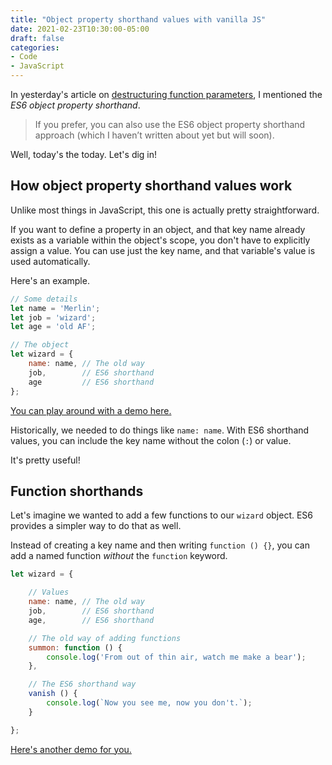 ```yaml
---
title: "Object property shorthand values with vanilla JS"
date: 2021-02-23T10:30:00-05:00
draft: false
categories:
- Code
- JavaScript
---
```


In yesterday's article on [destructuring function parameters](/destructuring-function-parameters-with-vanilla-js-for-better-developer-ergonomics/), I mentioned the _ES6 object property shorthand_.

> If you prefer, you can also use the ES6 object property shorthand approach (which I haven’t written about yet but will soon).

Well, today's the today. Let's dig in!

## How object property shorthand values work

Unlike most things in JavaScript, this one is actually pretty straightforward.

If you want to define a property in an object, and that key name already exists as a variable within the object's scope, you don't have to explicitly assign a value. You can use just the key name, and that variable's value is used automatically.

Here's an example.

```js
// Some details
let name = 'Merlin';
let job = 'wizard';
let age = 'old AF';

// The object
let wizard = {
	name: name, // The old way
	job,        // ES6 shorthand
	age         // ES6 shorthand
};
```

[You can play around with a demo here.](https://codepen.io/cferdinandi/pen/jOVamZX)

Historically, we needed to do things like `name: name`. With ES6 shorthand values, you can include the key name without the colon (`:`) or value.

It's pretty useful!

## Function shorthands

Let's imagine we wanted to add a few functions to our `wizard` object. ES6 provides a simpler way to do that as well.

Instead of creating a key name and then writing `function () {}`, you can add a named function _without_ the `function` keyword.

```js
let wizard = {

	// Values
	name: name, // The old way
	job,        // ES6 shorthand
	age,        // ES6 shorthand

	// The old way of adding functions
	summon: function () {
		console.log('From out of thin air, watch me make a bear');
	},

	// The ES6 shorthand way
	vanish () {
		console.log(`Now you see me, now you don't.`);
	}

};
```

[Here's another demo for you.](https://codepen.io/cferdinandi/pen/VwmrbXp)